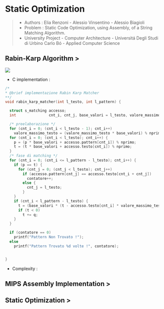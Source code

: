 # Static Optimization
>* Authors : Elia Renzoni - Alessio Vinsentino - Alessio Biagioli
>* Problem : Static Code Optimization, using Assembly, of a String Matching Algorithm. 
>* University Project - Computer Architecture - Universitá Degli Studi di Urbino Carlo Bó - Applied Computer Science

## Rabin-Karp Algorithm > 
![](https://www2.hawaii.edu/~suthers/courses/ics311f20/Notes/Topic-23/code-Rabin-Karp-matcher.jpg)

* C implementation : 
```C
/*
* @brief implementazione Rabin Karp Matcher
**/
void rabin_karp_matcher(int l_testo, int l_pattern) {

  struct s_matching accesso;
  int               cnt_i, cnt_j, base_valori = l_testo, valore_massimo_testo = 1, p = 0, t = 0, nprimo = 13, contatore = 0;

  /* preelaborazione */
  for (cnt_i = 0; (cnt_i < l_testo - 1); cnt_i++)                         
    valore_massimo_testo = (valore_massimo_testo * base_valori) % nprimo;
  for (cnt_i = 0; (cnt_i < l_testo); cnt_i++) {
    p = (p * base_valori + accesso.pattern[cnt_i]) % nprimo;
    t = (t * base_valori + accesso.testo[cnt_i]) % nprimo;
  }
  /* fase di matching */
  for (cnt_i = 0; (cnt_i <= l_pattern - l_testo); cnt_i++) {
    if (p == t) {
      for (cnt_j = 0; (cnt_j < l_testo); cnt_j++)
        if (accesso.pattern[cnt_j] == accesso.testo[cnt_i + cnt_j])
          contatore++;
        else {
          cnt_j = l_testo;
        }
    }
    if (cnt_i < l_pattern - l_testo) {
      t = (base_valori * (t - accesso.testo[cnt_i] * valore_massimo_testo) + accesso.testo[cnt_i + l_testo]) % nprimo;
      if (t < 0)
        t += q;
    }
  }

  if (contatore == 0)
    printf("Pattern Non Trovato !");
  else 
    printf("Pattern Trovato %d volte !", contatore);


}

```
* Complexity : 

## MIPS Assembly Implementation > 


## Static Optimization > 

